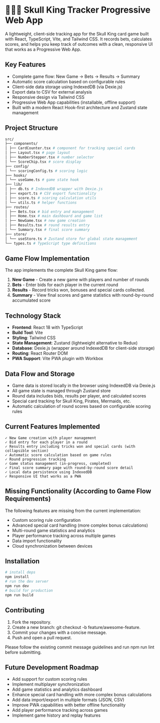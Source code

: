 # 📓💀👑 Skull King Tracker Progressive Web App
A lightweight, client-side tracking app for the Skull King card game built with React, TypeScript, Vite, and Tailwind CSS. It records bets, calculates scores, and helps you keep track of outcomes with a clean, responsive UI that works as a Progressive Web App.

## Key Features

- Complete game flow: New Game → Bets → Results → Summary
- Automatic score calculation based on configurable rules
- Client-side data storage using IndexedDB (via Dexie.js)
- Export data to CSV for external analysis
- Responsive design via Tailwind CSS
- Progressive Web App capabilities (installable, offline support)
- Built with a modern React Hook-first architecture and Zustand state management

## Project Structure

```sh
src/
├── components/
│ ├── CardCounter.tsx # component for tracking special cards
│ ├── Layout.tsx # page layout
│ ├── NumberStepper.tsx # number selector
│ └── ScoreChip.tsx # score display
├── config/
│ └── scoringConfig.ts # scoring logic
├── hooks/
│ └── useGame.ts # game state hook
├── lib/
│ ├── db.ts # IndexedDB wrapper with Dexie.js
│ ├── export.ts # CSV export functionality
│ ├── score.ts # scoring calculation utils
│ └── utils.ts # helper functions
├── routes/
│ ├── Bets.tsx # bid entry and management
│ ├── Home.tsx # main dashboard and game list
│ ├── NewGame.tsx # new game creation
│ ├── Results.tsx # round results entry 
│ └── Summary.tsx # final score summary
├── store/
│ └── useStore.ts # Zustand store for global state management
└── types.ts # TypeScript type definitions
```

## Game Flow Implementation

The app implements the complete Skull King game flow:

1. **New Game** - Create a new game with players and number of rounds
2. **Bets** - Enter bids for each player in the current round
3. **Results** - Record tricks won, bonuses and special cards collected.
4. **Summary** - View final scores and game statistics with round-by-round accumulated score

## Technology Stack

- **Frontend**: React 18 with TypeScript
- **Build Tool**: Vite
- **Styling**: Tailwind CSS
- **State Management**: Zustand (lightweight alternative to Redux)
- **Database**: Dexie.js (wrapper around IndexedDB for client-side storage)
- **Routing**: React Router DOM
- **PWA Support**: Vite PWA plugin with Workbox

## Data Flow and Storage

- Game data is stored locally in the browser using IndexedDB via Dexie.js
- All game state is managed through Zustand store
- Round data includes bids, results per player, and calculated scores
- Special card tracking for Skull King, Pirates, Mermaids, etc.
- Automatic calculation of round scores based on configurable scoring rules

## Current Features Implemented

    ✓ New Game creation with player management
    ✓ Bid entry for each player in a round
    ✓ Results entry including tricks won and special cards (with collapsible section)
    ✓ Automatic score calculation based on game rules
    ✓ Round progression tracking
    ✓ Game status management (in-progress, completed)
    ✓ Final score summary page with round-by-round score detail
    ✓ Local data persistence using IndexedDB
    ✓ Responsive UI that works as a PWA

## Missing Functionality (According to Game Flow Requirements)

The following features are missing from the current implementation:

- Custom scoring rule configuration
- Advanced special card handling (more complex bonus calculations)
- Multi-round game statistics and analytics
- Player performance tracking across multiple games
- Data import functionality
- Cloud synchronization between devices

## Installation

```bash
# install deps
npm install
# run the dev server
npm run dev
# build for production
npm run build
```
## Contributing

1. Fork the repository.
2. Create a new branch: git checkout -b feature/awesome-feature.
3. Commit your changes with a concise message.
4. Push and open a pull request.

Please follow the existing commit message guidelines and run npm run lint before submitting.

## Future Development Roadmap

- Add support for custom scoring rules
- Implement multiplayer synchronization
- Add game statistics and analytics dashboard
- Enhance special card handling with more complex bonus calculations
- Add data import/export in multiple formats (JSON, CSV)
- Improve PWA capabilities with better offline functionality
- Add player performance tracking across games
- Implement game history and replay features